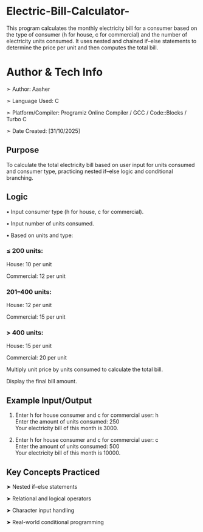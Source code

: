 # Electric-Bill-Calculator-
This program calculates the monthly electricity bill for a consumer based on the type of consumer (h for house, c for commercial) and the number of electricity units consumed. It uses nested and chained if–else statements to determine the price per unit and then computes the total bill.

# Author & Tech Info

➣ Author: Aasher

➣ Language Used: C

➣ Platform/Compiler: Programiz Online Compiler / GCC / Code::Blocks / Turbo C

➣ Date Created: [31/10/2025]

## Purpose

To calculate the total electricity bill based on user input for units consumed and consumer type, practicing nested if–else logic and conditional branching.

## Logic

• Input consumer type (h for house, c for commercial).

• Input number of units consumed.

• Based on units and type:

### ≤ 200 units:

House: 10 per unit

Commercial: 12 per unit

### 201–400 units:

House: 12 per unit

Commercial: 15 per unit

### > 400 units:

House: 15 per unit

Commercial: 20 per unit

Multiply unit price by units consumed to calculate the total bill.

Display the final bill amount.

## Example Input/Output
1.  Enter h for house consumer and c for commercial user: h                                                                                   
    Enter the amount of units consumed: 250                                                                                                                
    Your electricity bill of this month is 3000.                                                                                           

2.  Enter h for house consumer and c for commercial user: c                                                                      
    Enter the amount of units consumed: 500                                                                                        
    Your electricity bill of this month is 10000.                                                                                  


## Key Concepts Practiced

➤ Nested if–else statements

➤ Relational and logical operators

➤ Character input handling

➤ Real-world conditional programming
